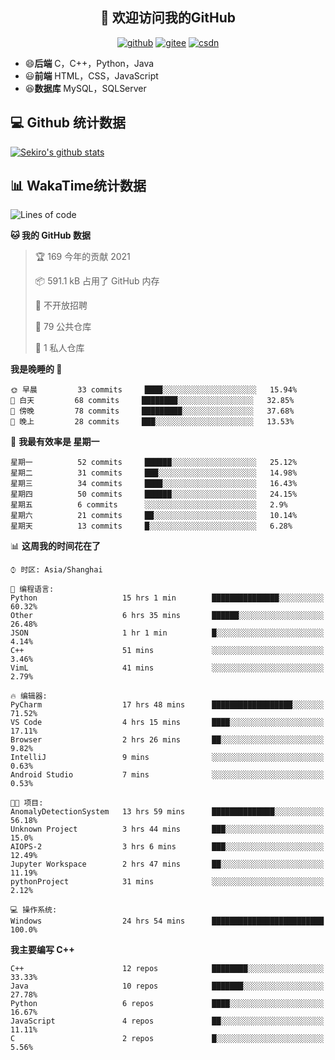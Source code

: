 <h2 align="center">👋 欢迎访问我的GitHub</h2>
<p align="center">
  <a href="https://666wxy666.github.io/"><img src="https://img.shields.io/badge/GitHub-24292e" alt="github"></a>
  <a href="https://gitee.com/wxy_666"><img src="https://img.shields.io/badge/Gitee-fe7300" alt="gitee"></a>
  <a href="https://blog.csdn.net/WXY_666"><img src="https://img.shields.io/badge/CSDN-cf000e" alt="csdn"></a>
</p>

- 😄**后端** C，C++，Python，Java
- 😃**前端** HTML，CSS，JavaScript
- 😆**数据库** MySQL，SQLServer

## 💻 Github 统计数据
[![Sekiro's github stats](https://github-readme-stats.vercel.app/api?username=666WXY666)](https://666wxy666.github.io/)

## 📊 WakaTime统计数据

<!--START_SECTION:waka-->
![Lines of code](https://img.shields.io/badge/%E4%BB%8E%E3%80%8C%E4%BD%A0%E5%A5%BD%E4%B8%96%E7%95%8C%E3%80%8D%E6%88%91%E5%B7%B2%E7%BB%8F%E5%86%99%E4%BA%86-1.9%20million%20%E8%A1%8C%E4%BB%A3%E7%A0%81-blue)

**🐱 我的 GitHub 数据** 

> 🏆 169 今年的贡献 2021
 > 
> 📦 591.1 kB 占用了 GitHub 内存 
 > 
> 🚫 不开放招聘
 > 
> 📜 79 公共仓库 
 > 
> 🔑 1 私人仓库 
 > 
**我是晚睡的 🦉** 

```text
🌞 早晨         33 commits     ████░░░░░░░░░░░░░░░░░░░░░   15.94% 
🌆 白天         68 commits     ████████░░░░░░░░░░░░░░░░░   32.85% 
🌃 傍晚         78 commits     █████████░░░░░░░░░░░░░░░░   37.68% 
🌙 晚上         28 commits     ███░░░░░░░░░░░░░░░░░░░░░░   13.53%

```
📅 **我最有效率是 星期一** 

```text
星期一          52 commits     ██████░░░░░░░░░░░░░░░░░░░   25.12% 
星期二          31 commits     ███░░░░░░░░░░░░░░░░░░░░░░   14.98% 
星期三          34 commits     ████░░░░░░░░░░░░░░░░░░░░░   16.43% 
星期四          50 commits     ██████░░░░░░░░░░░░░░░░░░░   24.15% 
星期五          6 commits      ░░░░░░░░░░░░░░░░░░░░░░░░░   2.9% 
星期六          21 commits     ██░░░░░░░░░░░░░░░░░░░░░░░   10.14% 
星期天          13 commits     █░░░░░░░░░░░░░░░░░░░░░░░░   6.28%

```


📊 **这周我的时间花在了** 

```text
⌚︎ 时区: Asia/Shanghai

💬 编程语言: 
Python                   15 hrs 1 min        ███████████████░░░░░░░░░░   60.32% 
Other                    6 hrs 35 mins       ██████░░░░░░░░░░░░░░░░░░░   26.48% 
JSON                     1 hr 1 min          █░░░░░░░░░░░░░░░░░░░░░░░░   4.14% 
C++                      51 mins             ░░░░░░░░░░░░░░░░░░░░░░░░░   3.46% 
VimL                     41 mins             ░░░░░░░░░░░░░░░░░░░░░░░░░   2.79%

🔥 编辑器: 
PyCharm                  17 hrs 48 mins      ██████████████████░░░░░░░   71.52% 
VS Code                  4 hrs 15 mins       ████░░░░░░░░░░░░░░░░░░░░░   17.11% 
Browser                  2 hrs 26 mins       ██░░░░░░░░░░░░░░░░░░░░░░░   9.82% 
IntelliJ                 9 mins              ░░░░░░░░░░░░░░░░░░░░░░░░░   0.63% 
Android Studio           7 mins              ░░░░░░░░░░░░░░░░░░░░░░░░░   0.53%

🐱‍💻 项目: 
AnomalyDetectionSystem   13 hrs 59 mins      ██████████████░░░░░░░░░░░   56.18% 
Unknown Project          3 hrs 44 mins       ███░░░░░░░░░░░░░░░░░░░░░░   15.0% 
AIOPS-2                  3 hrs 6 mins        ███░░░░░░░░░░░░░░░░░░░░░░   12.49% 
Jupyter Workspace        2 hrs 47 mins       ██░░░░░░░░░░░░░░░░░░░░░░░   11.19% 
pythonProject            31 mins             ░░░░░░░░░░░░░░░░░░░░░░░░░   2.12%

💻 操作系统: 
Windows                  24 hrs 54 mins      █████████████████████████   100.0%

```

**我主要编写 C++** 

```text
C++                      12 repos            ████████░░░░░░░░░░░░░░░░░   33.33% 
Java                     10 repos            ███████░░░░░░░░░░░░░░░░░░   27.78% 
Python                   6 repos             ████░░░░░░░░░░░░░░░░░░░░░   16.67% 
JavaScript               4 repos             ██░░░░░░░░░░░░░░░░░░░░░░░   11.11% 
C                        2 repos             █░░░░░░░░░░░░░░░░░░░░░░░░   5.56%

```



<!--END_SECTION:waka-->

<!--
**666WXY666/666WXY666** is a ✨ _special_ ✨ repository because its `README.md` (this file) appears on your GitHub profile.

Here are some ideas to get you started:

- 🔭 I’m currently working on ...
- 🌱 I’m currently learning ...
- 👯 I’m looking to collaborate on ...
- 🤔 I’m looking for help with ...
- 💬 Ask me about ...
- 📫 How to reach me: ...
- 😄 Pronouns: ...
- ⚡ Fun fact: ...
-->
